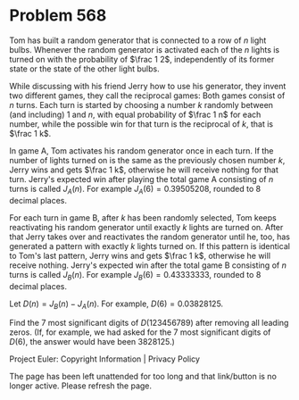 #   Problem 568

   Tom has built a random generator that is connected to a row of $n$ light
   bulbs. Whenever the random generator is activated each of the $n$ lights
   is turned on with the probability of $\frac 1 2$, independently of its
   former state or the state of the other light bulbs.

   While discussing with his friend Jerry how to use his generator, they
   invent two different games, they call the reciprocal games:
   Both games consist of $n$ turns. Each turn is started by choosing a number
   $k$ randomly between (and including) $1$ and $n$, with equal probability
   of $\frac 1 n$ for each number, while the possible win for that turn is
   the reciprocal of $k$, that is $\frac 1 k$.

   In game A, Tom activates his random generator once in each turn. If the
   number of lights turned on is the same as the previously chosen number
   $k$, Jerry wins and gets $\frac 1 k$, otherwise he will receive nothing
   for that turn. Jerry's expected win after playing the total game A
   consisting of $n$ turns is called $J_A(n)$. For example
   $J_A(6)=0.39505208$, rounded to 8 decimal places.

   For each turn in game B, after $k$ has been randomly selected, Tom keeps
   reactivating his random generator until exactly $k$ lights are turned on.
   After that Jerry takes over and reactivates the random generator until he,
   too, has generated a pattern with exactly $k$ lights turned on. If this
   pattern is identical to Tom's last pattern, Jerry wins and gets $\frac 1
   k$, otherwise he will receive nothing. Jerry's expected win after the
   total game B consisting of $n$ turns is called $J_B(n)$. For example
   $J_B(6)=0.43333333$, rounded to 8 decimal places.

   Let $D(n)=J_B(n)−J_A(n)$. For example, $D(6) = 0.03828125$.

   Find the 7 most significant digits of $D(123456789)$ after removing all
   leading zeros.
   (If, for example, we had asked for the 7 most significant digits of
   $D(6)$, the answer would have been 3828125.)

   Project Euler: Copyright Information | Privacy Policy

   The page has been left unattended for too long and that link/button is no
   longer active. Please refresh the page.
